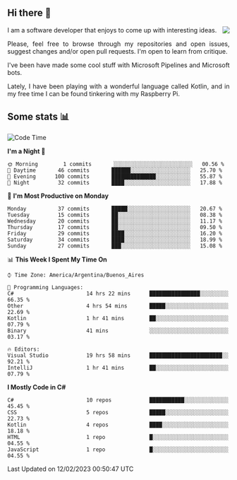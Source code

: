 ## Hi there :slightly_smiling_face:

<img src="https://github-readme-stats.vercel.app/api?username=victorgrycuk&show_icons=true&count_private=true&title_color=F7941E&icon_color=F7941E" align="right">

<p align="justify">
I am a software developer that enjoys to come up with interesting ideas.
<p/>

<p align= "justify">
Please, feel free to browse through my repositories and open issues, suggest changes and/or open pull requests. I'm open to learn from critique.
<p/>


<p align= "justify">
I've been have made some cool stuff with Microsoft Pipelines and Microsoft bots.
<p/>

<p align= "justify">
Lately, I have been playing with a wonderful language called Kotlin, and in my free time I can be found tinkering with my Raspberry Pi.
<p/>

## Some stats :bar_chart:
<!--START_SECTION:waka-->
![Code Time](http://img.shields.io/badge/Code%20Time-1%2C369%20hrs%2025%20mins-blue)

**I'm a Night 🦉** 

```text
🌞 Morning        1 commits       ░░░░░░░░░░░░░░░░░░░░░░░░░   00.56 % 
🌆 Daytime       46 commits       ██████░░░░░░░░░░░░░░░░░░░   25.70 % 
🌃 Evening      100 commits       ██████████████░░░░░░░░░░░   55.87 % 
🌙 Night         32 commits       ████░░░░░░░░░░░░░░░░░░░░░   17.88 % 

```
📅 **I'm Most Productive on Monday** 

```text
Monday          37 commits       █████░░░░░░░░░░░░░░░░░░░░   20.67 % 
Tuesday         15 commits       ██░░░░░░░░░░░░░░░░░░░░░░░   08.38 % 
Wednesday       20 commits       ██░░░░░░░░░░░░░░░░░░░░░░░   11.17 % 
Thursday        17 commits       ██░░░░░░░░░░░░░░░░░░░░░░░   09.50 % 
Friday          29 commits       ████░░░░░░░░░░░░░░░░░░░░░   16.20 % 
Saturday        34 commits       ████░░░░░░░░░░░░░░░░░░░░░   18.99 % 
Sunday          27 commits       ███░░░░░░░░░░░░░░░░░░░░░░   15.08 % 

```


📊 **This Week I Spent My Time On** 

```text
⌚︎ Time Zone: America/Argentina/Buenos_Aires

💬 Programming Languages: 
C#                       14 hrs 22 mins      ████████████████░░░░░░░░░   66.35 % 
Other                    4 hrs 54 mins       █████░░░░░░░░░░░░░░░░░░░░   22.69 % 
Kotlin                   1 hr 41 mins        ██░░░░░░░░░░░░░░░░░░░░░░░   07.79 % 
Binary                   41 mins             ░░░░░░░░░░░░░░░░░░░░░░░░░   03.17 % 

🔥 Editors: 
Visual Studio            19 hrs 58 mins      ███████████████████████░░   92.21 % 
IntelliJ                 1 hr 41 mins        ██░░░░░░░░░░░░░░░░░░░░░░░   07.79 % 

```

**I Mostly Code in C#** 

```text
C#                       10 repos            ███████████░░░░░░░░░░░░░░   45.45 % 
CSS                      5 repos             █████░░░░░░░░░░░░░░░░░░░░   22.73 % 
Kotlin                   4 repos             ████░░░░░░░░░░░░░░░░░░░░░   18.18 % 
HTML                     1 repo              █░░░░░░░░░░░░░░░░░░░░░░░░   04.55 % 
JavaScript               1 repo              █░░░░░░░░░░░░░░░░░░░░░░░░   04.55 % 

```



 Last Updated on 12/02/2023 00:50:47 UTC
<!--END_SECTION:waka-->
